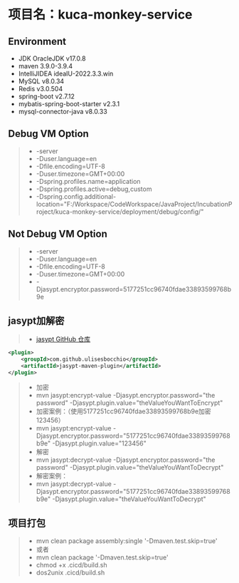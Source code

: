 # 项目名：kuca-monkey-service

## Environment

- JDK OracleJDK v17.0.8
- maven 3.9.0-3.9.4
- IntelliJIDEA ideaIU-2022.3.3.win
- MySQL v8.0.34
- Redis v3.0.504
- spring-boot v2.7.12
- mybatis-spring-boot-starter v2.3.1
- mysql-connector-java v8.0.33

## Debug VM Option

> - -server
> - -Duser.language=en
> - -Dfile.encoding=UTF-8
> - -Duser.timezone=GMT+00:00
> - -Dspring.profiles.name=application
> - -Dspring.profiles.active=debug,custom
> - -Dspring.config.additional-location="F:/Workspace/CodeWorkspace/JavaProject/IncubationProject/kuca-monkey-service/deployment/debug/config/"

## Not Debug VM Option

> - -server
> - -Duser.language=en
> - -Dfile.encoding=UTF-8
> - -Duser.timezone=GMT+00:00
> - -Djasypt.encryptor.password=5177251cc96740fdae33893599768b9e

## jasypt加解密

> - [jasypt GitHub 仓库](https://github.com/ulisesbocchio/jasypt-spring-boot)

```xml
<plugin>
    <groupId>com.github.ulisesbocchio</groupId>
    <artifactId>jasypt-maven-plugin</artifactId>
</plugin>
```

> - 加密
> - mvn jasypt:encrypt-value -Djasypt.encryptor.password="the password" -Djasypt.plugin.value="theValueYouWantToEncrypt"
> - 加密案例：（使用5177251cc96740fdae33893599768b9e加密123456）
> - mvn jasypt:encrypt-value -Djasypt.encryptor.password="5177251cc96740fdae33893599768b9e" -Djasypt.plugin.value="123456"
> - 解密
> - mvn jasypt:decrypt-value -Djasypt.encryptor.password="the password" -Djasypt.plugin.value="theValueYouWantToDecrypt"
> - 解密案例：
> - mvn jasypt:decrypt-value -Djasypt.encryptor.password="5177251cc96740fdae33893599768b9e" -Djasypt.plugin.value="theValueYouWantToDecrypt"

## 项目打包

> - mvn clean package assembly:single '-Dmaven.test.skip=true'
> - 或者
> - mvn clean package '-Dmaven.test.skip=true'
> - chmod +x .cicd/build.sh
> - dos2unix .cicd/build.sh
